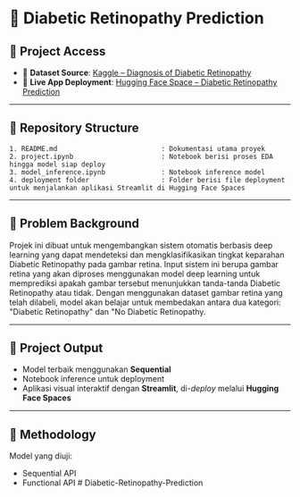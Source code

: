 # 🛒 Diabetic Retinopathy Prediction

## 🔗 Project Access

- 📂 **Dataset Source**: [Kaggle – Diagnosis of Diabetic Retinopathy](https://www.kaggle.com/datasets/pkdarabi/diagnosis-of-diabetic-retinopathy/data)  
- 🚀 **Live App Deployment**: [Hugging Face Space – Diabetic Retinopathy Prediction](https://huggingface.co/spaces/canakael/diabetic-retinopathy-prediction)

---

## 📁 Repository Structure

```
1. README.md                          : Dokumentasi utama proyek
2. project.ipynb                      : Notebook berisi proses EDA hingga model siap deploy
3. model_inference.ipynb              : Notebook inference model
4. deployment folder                  : Folder berisi file deployment untuk menjalankan aplikasi Streamlit di Hugging Face Spaces
```

---

## 🌿 Problem Background

Projek ini dibuat untuk mengembangkan sistem otomatis berbasis deep learning yang dapat mendeteksi dan mengklasifikasikan tingkat keparahan Diabetic Retinopathy pada gambar retina. Input sistem ini berupa gambar retina yang akan diproses menggunakan model deep learning untuk memprediksi apakah gambar tersebut menunjukkan tanda-tanda Diabetic Retinopathy atau tidak. Dengan menggunakan dataset gambar retina yang telah dilabeli, model akan belajar untuk membedakan antara dua kategori: "Diabetic Retinopathy" dan "No Diabetic Retinopathy.

---

## 🎯 Project Output

- Model terbaik menggunakan **Sequential**
- Notebook inference untuk deployment
- Aplikasi visual interaktif dengan **Streamlit**, di-*deploy* melalui **Hugging Face Spaces**

---

## 🔧 Methodology
Model yang diuji:
- Sequential API
- Functional API
#   D i a b e t i c - R e t i n o p a t h y - P r e d i c t i o n  
 
